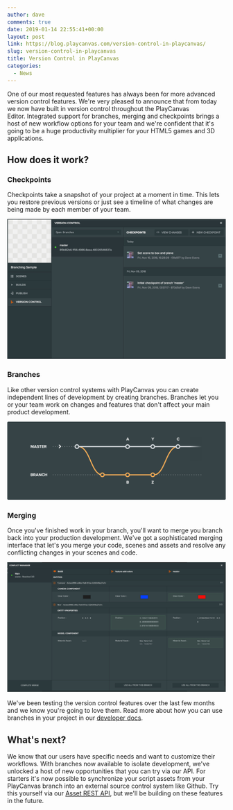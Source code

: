 ```yaml
---
author: dave
comments: true
date: 2019-01-14 22:55:41+00:00
layout: post
link: https://blog.playcanvas.com/version-control-in-playcanvas/
slug: version-control-in-playcanvas
title: Version Control in PlayCanvas
categories:
  - News
---
```


One of our most requested features has always been for more advanced version control features. We're very pleased to announce that from today we now have built in version control throughout the PlayCanvas Editor. Integrated support for branches, merging and checkpoints brings a host of new workflow options for your team and we're confident that it's going to be a huge productivity multiplier for your HTML5 games and 3D applications.

## How does it work?

### Checkpoints

Checkpoints take a snapshot of your project at a moment in time. This lets you restore previous versions or just see a timeline of what changes are being made by each member of your team.

![Version Control Panel](/assets/media/editor-version-control-panel.jpg)

### Branches

Like other version control systems with PlayCanvas you can create independent lines of development by creating branches. Branches let you or your team work on changes and features that don't affect your main product development.

![Branch and Merge](/assets/media/merging-checkpoints-3-1024x366.png)

### Merging

Once you've finished work in your branch, you'll want to merge you branch back into your production development. We've got a sophisticated merging interface that let's you merge your code, scenes and assets and resolve any conflicting changes in your scenes and code.

![Conflict Manager](/assets/media/editor-version-control-conflict-manager.jpg)

We've been testing the version control features over the last few months and we know you're going to love them. Read more about how you can use branches in your project in our [developer docs](https://developer.playcanvas.com/user-manual/version-control/).

## What's next?

We know that our users have specific needs and want to customize their workflows. With branches now available to isolate development, we've unlocked a host of new opportunities that you can try via our API. For starters it's now possible to synchronize your script assets from your PlayCanvas branch into an external source control system like Github. Try this yourself via our [Asset REST API](https://developer.playcanvas.com/en/user-manual/api/asset-file/), but we'll be building on these features in the future.
